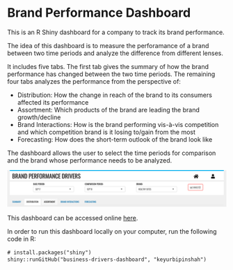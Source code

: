 # Brand Performance Dashboard

This is an R Shiny dashboard for a company to track its brand performance.

The idea of this dashboard is to measure the perforamance of a brand between two time periods and analyze the difference from different lenses.

It includes five tabs. The first tab gives the summary of how the brand performance has changed between the two time periods. The remaining four tabs analyzes the performance from the perspective of:

- Distribution: How the change in reach of the brand to its consumers affected its performance
- Assortment: Which products of the brand are leading the brand growth/decline
- Brand Interactions: How is the brand performing vis-à-vis competition and which competition brand is it losing to/gain from the most
- Forecasting: How does the short-term outlook of the brand look like

The dashboard allows the user to select the time periods for comparison and the brand whose performance needs to be analyzed.

![](www/dashboard_selection_panel.png "Dashboard Selection Panel")


This dashboard can be accessed online [here](https://keyurshah1994.shinyapps.io/prod_performance_dashboard/).

In order to run this dashboard locally on your computer, run the following code in R:
```
# install.packages("shiny")
shiny::runGitHub("business-drivers-dashboard", "keyurbipinshah")
```